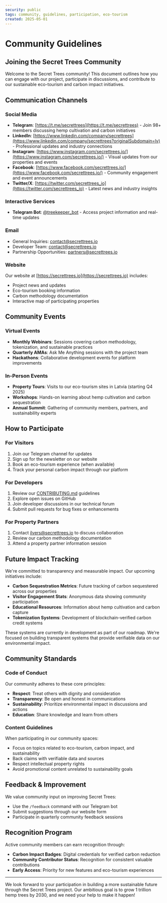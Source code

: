 ```yaml
---
security: public
tags: community, guidelines, participation, eco-tourism
created: 2025-05-01
---
```


# Community Guidelines

## Joining the Secret Trees Community

Welcome to the Secret Trees community! This document outlines how you can engage with our project, participate in discussions, and contribute to our sustainable eco-tourism and carbon impact initiatives.

## Communication Channels

### Social Media
- **Telegram**: [https://t.me/secrettrees](https://t.me/secrettrees) - Join 98+ members discussing hemp cultivation and carbon initiatives
- **LinkedIn**: [https://www.linkedin.com/company/secrettrees](https://www.linkedin.com/company/secrettrees?originalSubdomain=lv) - Professional updates and industry connections
- **Instagram**: [https://www.instagram.com/secrettrees.io/](https://www.instagram.com/secrettrees.io/) - Visual updates from our properties and events
- **Facebook**: [https://www.facebook.com/secrettrees.io/](https://www.facebook.com/secrettrees.io/) - Community engagement and event announcements
- **Twitter/X**: [https://twitter.com/secrettrees_io](https://twitter.com/secrettrees_io) - Latest news and industry insights

### Interactive Services
- **Telegram Bot**: [@treekeeper_bot](https://t.me/treekeeper_bot) - Access project information and real-time updates

### Email
- General Inquiries: contact@secrettrees.io
- Developer Team: contact@secrettrees.io
- Partnership Opportunities: partners@secrettrees.io

### Website
Our website at [https://secrettrees.io](https://secrettrees.io) includes:
- Project news and updates
- Eco-tourism booking information
- Carbon methodology documentation
- Interactive map of participating properties

## Community Events

### Virtual Events
- **Monthly Webinars**: Sessions covering carbon methodology, tokenization, and sustainable practices
- **Quarterly AMAs**: Ask Me Anything sessions with the project team
- **Hackathons**: Collaborative development events for platform improvements

### In-Person Events
- **Property Tours**: Visits to our eco-tourism sites in Latvia (starting Q4 2025)
- **Workshops**: Hands-on learning about hemp cultivation and carbon sequestration
- **Annual Summit**: Gathering of community members, partners, and sustainability experts

## How to Participate

### For Visitors
1. Join our Telegram channel for updates
2. Sign up for the newsletter on our website
3. Book an eco-tourism experience (when available)
4. Track your personal carbon impact through our platform

### For Developers
1. Review our [CONTRIBUTING.md](CONTRIBUTING.md) guidelines
2. Explore open issues on GitHub
3. Join developer discussions in our technical forum
4. Submit pull requests for bug fixes or enhancements

### For Property Partners
1. Contact ilvers@secrettrees.io to discuss collaboration
2. Review our carbon methodology documentation
3. Attend a property partner information session

## Future Impact Tracking

We're committed to transparency and measurable impact. Our upcoming initiatives include:

- **Carbon Sequestration Metrics**: Future tracking of carbon sequestered across our properties
- **Visitor Engagement Stats**: Anonymous data showing community participation
- **Educational Resources**: Information about hemp cultivation and carbon capture
- **Tokenization Systems**: Development of blockchain-verified carbon credit systems

These systems are currently in development as part of our roadmap. We're focused on building transparent systems that provide verifiable data on our environmental impact.

## Community Standards

### Code of Conduct
Our community adheres to these core principles:
- **Respect**: Treat others with dignity and consideration
- **Transparency**: Be open and honest in communications
- **Sustainability**: Prioritize environmental impact in discussions and actions
- **Education**: Share knowledge and learn from others

### Content Guidelines
When participating in our community spaces:
- Focus on topics related to eco-tourism, carbon impact, and sustainability
- Back claims with verifiable data and sources
- Respect intellectual property rights
- Avoid promotional content unrelated to sustainability goals

## Feedback & Improvement

We value community input on improving Secret Trees:
- Use the `/feedback` command with our Telegram bot
- Submit suggestions through our website form
- Participate in quarterly community feedback sessions

## Recognition Program

Active community members can earn recognition through:
- **Carbon Impact Badges**: Digital credentials for verified carbon reduction
- **Community Contributor Status**: Recognition for consistent valuable contributions
- **Early Access**: Priority for new features and eco-tourism experiences

---

We look forward to your participation in building a more sustainable future through the Secret Trees project. Our ambitious goal is to grow 1 trillion hemp trees by 2030, and we need your help to make it happen! 